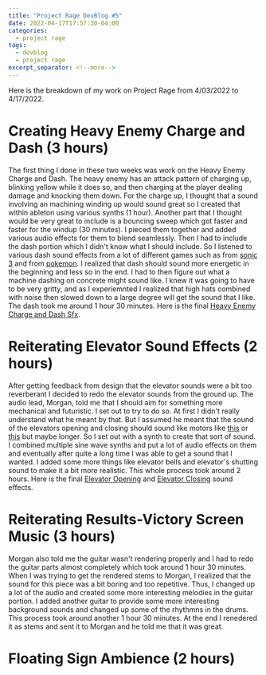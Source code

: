 ```yaml
---
title: "Project Rage DevBlog #5"
date: 2022-04-17T17:57:30-04:00
categories:
  - project rage
tags:
  - devblog
  - project rage
excerpt_separator: <!--more-->
---
```


Here is the breakdown of my work on Project Rage from 4/03/2022 to 4/17/2022.

# Creating Heavy Enemy Charge and Dash (3 hours)

The first thing I done in these two weeks was work on the Heavy Enemy Charge and Dash. The heavy enemy has an attack pattern of charging up, blinking yellow while it does so, and then charging at the player dealing damage and knocking them down. For the charge up, I thought that a sound involving an machining winding up would sound great so I created that within ableton using various synths (1 hour). Another part that I thought would be very great to include is a bouncing sweep which got faster and faster for the windup (30 minutes). I pieced them together and added various audio effects for them to blend seamlessly. Then I had to include the dash portion which I didn't know what I should include. So I listened to various dash sound effects from a lot of different games such as from [sonic 3](https://www.youtube.com/watch?v=nKYaZAyldt4) and from [pokemon](https://www.youtube.com/watch?v=WezNiF3O8EM). I realized that dash should sound more energetic in the beginning and less so in the end. I had to then figure out what a machine dashing on concrete might sound like. I knew it was going to have to be very gritty, and as I experiemnted I realized that high hats combined with noise then slowed down to a large degree will get the sound that I like. The dash took me around 1 hour 30 minutes. Here is the final [Heavy Enemy Charge and Dash Sfx](https://drive.google.com/file/d/1KKlilS2iNmxQbzDYbDSGJMdQ8SqmkP7A/view).

# Reiterating Elevator Sound Effects (2 hours)

After getting feedback from design that the elevator sounds were a bit too reverberant I decided to redo the elevator sounds from the ground up. The audio lead, Morgan, told me that I should aim for something more mechanical and futuristic. I set out to try to do so. At first I didn't really understand what he meant by that. But I assumed he meant that the sound of the elevators opening and closing should sound like motors like [this](https://www.youtube.com/watch?v=N-9WTKJWH50) or [this](https://www.youtube.com/watch?v=N-9WTKJWH50) but maybe longer. So I set out with a synth to create that sort of sound. I combined multiple sine wave synths and put a lot of audio effects on them and eventually after quite a long time I was able to get a sound that I wanted. I added some more things like elevator bells and elevator's shutting sound to make it a bit more realistic. This whole process took around 2 hours. Here is the final [Elevator Opening](https://drive.google.com/file/d/1YT2855A4tXenWBzK6mpN_SC_kCNwrdmF/view) and [Elevator Closing](https://drive.google.com/file/d/11Ji8ZK_u_uNuaxdq3O2GFTDxuIIMMH0M/view) sound effects.

# Reiterating Results-Victory Screen Music (3 hours)

Morgan also told me the guitar wasn't rendering properly and I had to redo the guitar parts almost completely which took around 1 hour 30 minutes. When I was trying to get the rendered stems to Morgan, I realized that the sound for this piece was a bit boring and too repetitive. Thus, I changed up a lot of the audio and created some more interesting melodies in the guitar portion. I added another guitar to provide some more interesting background sounds and changed up some of the rhythmns in the drums. This process took around another 1 hour 30 minutes. At the end I renedered it as stems and sent it to Morgan and he told me that it was great.

# Floating Sign Ambience (2 hours)
